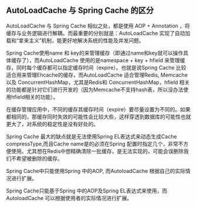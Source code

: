 ## AutoLoadCache 与 Spring Cache 的区分

AutoLoadCache 与 Spring Cache 相似之处，都是使用 AOP + Annotation ，将缓存与业务逻辑进行解耦。而最重要的分别就是：AutoLoadCache 实现了自动加载和“拿来主义”机制，能更好地解决系统的性能及并发问题。 

Spring Cache使用name 和 key的来管理缓存（即通过name和key就可以操作具体缓存了），而AutoLoadCache 使用的是namespace + key + hfield 来管理缓存，同时每个缓存都可以指定缓存时间（expire）。也就是说Spring Cache 比较适合用来管理Ehcache的缓存，而AutoLoadCache 适合管理Redis, Memcache 以及 ConcurrentHashMap，尤其是Redis和 ConcurrentHashMap，hfield 相关的功能都是针对它们进行开发的（因为Memcache不支持hash表，所以没办法使用hfield相关的功能）。 

在缓存管理应用中，不同的缓存其缓存时间（expire）要尽量设置为不同的。如果都相同的，那缓存同时失效的可能性会比较大些，这样穿透到数据库的可能性也就更大了，对系统的稳定性是没有好处的。 

Spring Cache 最大的缺点就是无法使用Spring EL表达式来动态生成Cache compressType,而且Cache name是的必须在Spring 配置时指定几个，非常不方便使用。尤其想在Redis中想精确清除一批缓存，是无法实现的，可能会误删除我们不希望被删除的缓存。 

Spring Cache中只能使用Spring 中的AOP, 而AutoloadCache 根据自己的实际情况进行扩展。

Spring Cache只能基于Spring 中的AOP及Spring EL表达式来使用，而AutoloadCache 可以根据使用者的实际情况进行扩展。 